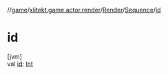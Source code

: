 //[game](../../../../index.md)/[xlitekt.game.actor.render](../../index.md)/[Render](../index.md)/[Sequence](index.md)/[id](id.md)

# id

[jvm]\
val [id](id.md): [Int](https://kotlinlang.org/api/latest/jvm/stdlib/kotlin/-int/index.html)
